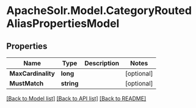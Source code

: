 # ApacheSolr.Model.CategoryRoutedAliasPropertiesModel

## Properties

Name | Type | Description | Notes
------------ | ------------- | ------------- | -------------
**MaxCardinality** | **long** |  | [optional] 
**MustMatch** | **string** |  | [optional] 

[[Back to Model list]](../README.md#documentation-for-models) [[Back to API list]](../README.md#documentation-for-api-endpoints) [[Back to README]](../README.md)

